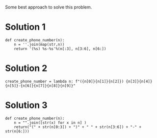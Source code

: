 Some best approach to solve this problem.



# Solution 1
```
def create_phone_number(n):
    n = ''.join(map(str,n))
    return '(%s) %s-%s'%(n[:3], n[3:6], n[6:])
```


# Solution 2
```
create_phone_number = lambda n: f"({n[0]}{n[1]}{n[2]}) {n[3]}{n[4]}{n[5]}-{n[6]}{n[7]}{n[8]}{n[9]}"
```


# Solution 3
```
def create_phone_number(n):
    n = "".join([str(x) for x in n] )
    return("(" + str(n[0:3]) + ")" + " " + str(n[3:6]) + "-" + str(n[6:]))
```
